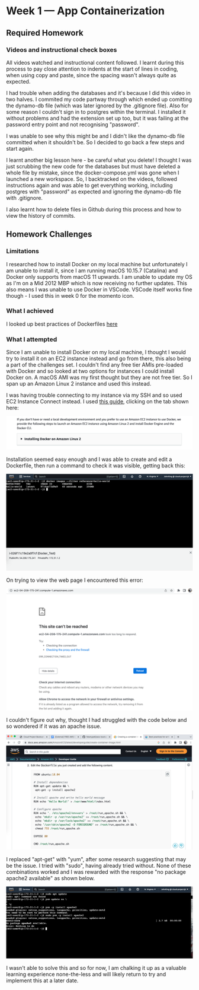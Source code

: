 # Week 1 — App Containerization

## Required Homework

### Videos and instructional check boxes

All videos watched and instructional content followed.  I learnt during this process to pay close attention to indents at the start of lines in coding, when using copy and paste, since the spacing wasn't always quite as expected.

I had trouble when adding the databases and it's because I did this video in two halves.  I commited my code partway through which ended up comitting the dynamo-db file (which was later ignored by the .gitignore file).  Also for some reason I couldn't sign in to postgres within the terminal.  I installed it without problems and had the extension set up too, but it was failing at the password entry point and not recognising "password".

I was unable to see why this might be and I didn't like the dynamo-db file committed when it shouldn't be.  So I decided to go back a few steps and start again.

I learnt another big lesson here - be careful what you delete!  I thought I was just scrubbing the new code for the databases but must have deleted a whole file by mistake, since the docker-compose.yml was gone when I launched a new workspace.  So, I backtracked on the videos, followed instructions again and was able to get everything working, including postgres with "password" as expected and ignoring the dynamo-db file with .gitignore.

I also learnt how to delete files in Github during this process and how to view the history of commits.

## Homework Challenges

### Limitations

I researched how to install Docker on my local machine but unfortunately I am unable to install it, since I am running macOS 10.15.7 (Catalina) and Docker only supports from macOS 11 upwards.  I am unable to update my OS as I'm on a Mid 2012 MBP which is now receiving no further updates.  This also means I was unable to use Docker in VSCode.  VSCode itself works fine though - I used this in week 0 for the momento icon.

### What I achieved

I looked up best practices of Dockerfiles [here](https://docs.docker.com/develop/develop-images/dockerfile_best-practices/)

### What I attempted

Since I am unable to install Docker on my local machine, I thought I would try to install it on an EC2 instance instead and go from there, this also being a part of the challenges set.  I couldn't find any free tier AMIs pre-loaded with Docker and so looked at two options for instances I could install Docker on.  A macOS AMI was my first thought but they are not free tier.  So I span up an Amazon Linux 2 instance and used this instead.

I was having trouble connecting to my instance via my SSH and so used EC2 Instance Connect instead.
I used [this guide](https://docs.aws.amazon.com/AmazonECS/latest/developerguide/create-container-image.html), clicking on the tab shown here:

![Installing Docker](assets/followed-this.png)

Installation seemed easy enough and I was able to create and edit a Dockerfile, then run a command to check it was visible, getting back this:

![Hello-world](assets/docker-images-check.png)

On trying to view the web page I encountered this error:

![time-out](assets/Site-not-reached.png)

I couldn't figure out why, thought I had struggled with the code below and so wondered if it was an apache issue.

![code screenshot](assets/struggled-here.png)

I replaced "apt-get" with "yum", after some research suggesting that may be the issue.
I tried with "sudo", having already tried without.
None of these combinations worked and I was rewarded with the response "no package apache2 available" as shown below.

![no package apache2](assets/No-package.png)

I wasn't able to solve this and so for now, I am chalking it up as a valuable learning experience none-the-less and will likely return to try and implement this at a later date.


